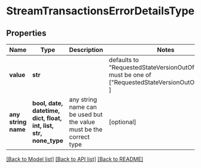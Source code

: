 # StreamTransactionsErrorDetailsType


## Properties
Name | Type | Description | Notes
------------ | ------------- | ------------- | -------------
**value** | **str** |  | defaults to "RequestedStateVersionOutOfBounds",  must be one of ["RequestedStateVersionOutOfBounds", ]
**any string name** | **bool, date, datetime, dict, float, int, list, str, none_type** | any string name can be used but the value must be the correct type | [optional]

[[Back to Model list]](../README.md#documentation-for-models) [[Back to API list]](../README.md#documentation-for-api-endpoints) [[Back to README]](../README.md)


